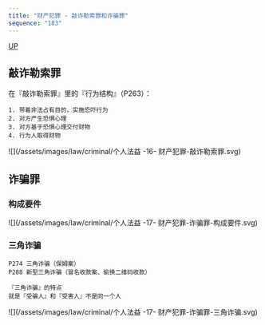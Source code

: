 ```yaml
---
title: "财产犯罪 - 敲诈勒索罪和诈骗罪"
sequence: "183"
---
```


[UP](/law/criminal-law-index.html)


## 敲诈勒索罪

在『敲诈勒索罪』里的『行为结构』（P263）：

```text
1. 带着非法占有目的，实施恐吓行为
2. 对方产生恐惧心理
3. 对方基于恐惧心理交付财物
4. 行为人取得财物
```

![](/assets/images/law/criminal/个人法益 -16- 财产犯罪-敲诈勒索罪.svg)

## 诈骗罪

### 构成要件

![](/assets/images/law/criminal/个人法益 -17- 财产犯罪-诈骗罪-构成要件.svg)

### 三角诈骗

```text
P274 三角诈骗（保姆案）
P288 新型三角诈骗（冒名收款案、偷换二维码收款）

『三角诈骗』的特点
就是『受骗人』和『受害人』不是同一个人
```

![](/assets/images/law/criminal/个人法益 -17- 财产犯罪-诈骗罪-三角诈骗.svg)
